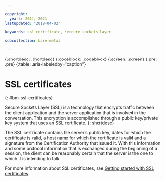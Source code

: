 ```yaml
---

copyright:
  years: 2017, 2021
lastupdated: "2018-04-02"

keywords: ssl certificate, sercure sockets layer

subcollection: bare-metal

---
```


{:shortdesc: .shortdesc}
{:codeblock: .codeblock}
{:screen: .screen}
{:pre: .pre}
{:table: .aria-labeledby="caption"}

# SSL certificates
{: #bm-ssl-certificates}

Secure Sockets Layer (SSL) is a technology that encrypts traffic between the client application and the server application that is involved in the conversation. This encryption is accomplished through a public key/private key system that uses an SSL certificate.
{: shortdesc}

The SSL certificate contains the server’s public key, dates for which the certificate is valid, a host name for which the certificate is valid and a signature from the Certification Authority that issued it. With this information and some protocol information that is exchanged during the beginning of a session, the client can be reasonably certain that the server is the one to which it is intending to talk.

For more information about SSL certificates, see [Getting started with SSL certificates](/docs/ssl-certificates?topic=ssl-certificates-getting-started-tutorial).
